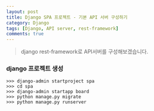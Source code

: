 ```yaml
---
layout: post
title: Django SPA 프로젝트 - 기본 API 서버 구성하기
category: Django
tags: [Django, API server, rest-framework]
comments: true
---
```

<!----------------- 탬플릿
## forEach
### 설명
[MDN]()
### 문법
```javascript

```
### 예시
```javascript

```
------------------->

> django rest-framework로 API서버를 구성해보겠습니다.

### django 프로젝트 생성

```shell
>>> django-admin startproject spa
>>> cd spa
>>> django-admin startapp board
>>> python manage.py migrate
>>> python manage.py runserver
```